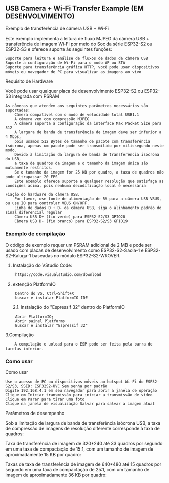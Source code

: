 ## USB Camera + Wi-Fi Transfer Example (EM DESENVOLVIMENTO)

Exemplo de transferência de câmera USB + Wi-Fi

Este exemplo implementa a leitura de fluxo MJPEG da câmera USB + transferência de imagem Wi-Fi por meio do Soc da série ESP32-S2 ou ESP32-S3 e oferece suporte às seguintes funções:

    Suporte para leitura e análise de fluxos de dados da câmera USB
    Suporte a configuração de Wi-Fi para o modo AP ou STA
    Suporte para transferência gráfica HTTP, você pode usar dispositivos móveis ou navegador de PC para visualizar as imagens ao vivo

Requisito de Hardware

Você pode usar qualquer placa de desenvolvimento ESP32-S2 ou ESP32-S3 integrada com PSRAM

    As câmeras que atendem aos seguintes parâmetros necessários são suportadas:
        Câmera compatível com o modo de velocidade total USB1.1
        A câmera vem com compressão MJPEG
        A câmera suporta a configuração da interface Max Packet Size para 512
        A largura de banda de transferência de imagem deve ser inferior a 4 Mbps, 
        pois usamos 512 Bytes de tamanho de pacote com transferência isócrona, apenas um pacote pode ser transmitido por milissegundo neste modo.
        Devido à limitação da largura de banda de transferência isócrona do USB, 
        a taxa de quadros da imagem e o tamanho da imagem única são mutuamente restritos.
        Se o tamanho da imagem for 25 KB por quadro, a taxa de quadros não pode ultrapassar 20 FPS
        Este exemplo oferece suporte a qualquer resolução que satisfaça as condições acima, pois nenhuma decodificação local é necessária

    Fiação do hardware da câmera USB.
        Por favor, use fonte de alimentação de 5V para a câmera USB VBUS, ou use IO para controlar VBUS ON/OFF.
        Linha de dados D + D- da câmera USB, siga o alinhamento padrão do sinal diferencial regular
        Câmera USB D+ (fio verde) para ESP32-S2/S3 GPIO20
        Câmera USB D- (fio branco) para ESP32-S2/S3 GPIO19

### Exemplo de compilação

O código de exemplo requer um PSRAM adicional de 2 MB e pode ser usado com placas de desenvolvimento como ESP32-S2-Saola-1 e ESP32-S2-Kaluga-1 baseadas no módulo ESP32-S2-WROVER.

1. Instalação do VStudio Code: 

        https://code.visualstudio.com/download
    
2. extenção PlatformIO

        Dentro do VS, Ctrl+Shift+X
        buscar e instalar PlatformIO IDE

    2.1. Instalação do "Espressif 32" dentro do PlatformIO

        Abrir PlatformIO;
        Abrir painel Platforms
        Buscar e instalar "Espressif 32"
    
 3.Compilação
 
        A compilação e uoload para o ESP pode ser feita pela barra de tarefas inferior.

### Como usar

Como usar

    Use o acesso de PC ou dispositivos móveis ao hotspot Wi-Fi do ESP32-S2/S3, SSID: ESP32S2-UVC Sem senha por padrão
    Digite 192.168.4.1 em seu navegador para abrir a janela de operação
    Clique em Iniciar transmissão para iniciar a transmissão de vídeo
    Clique em Parar para tirar uma foto
    Clique na janela de visualização Salvar para salvar a imagem atual

Parâmetros de desempenho

Sob a limitação de largura de banda de transferência isócrona USB, 
a taxa de compressão de imagens de resolução diferente corresponde à taxa de quadros:

Taxa de transferência de imagem de 320*240 até 33 quadros por segundo em uma taxa de compactação de 15:1, 
com um tamanho de imagem de aproximadamente 15 KB por quadro:

Taxas de taxa de transferência de imagem de 640*480 até 15 quadros por segundo em uma taxa de compactação de 25:1, 
com um tamanho de imagem de aproximadamente 36 KB por quadro: 
